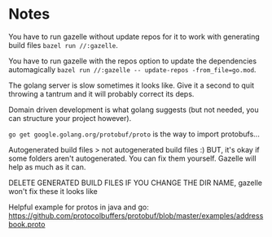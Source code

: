 # Notes

You have to run gazelle without update repos for it to work with generating build files `bazel run //:gazelle`.

You have to run gazelle with the repos option to update the dependencies automagically `bazel run //:gazelle -- update-repos -from_file=go.mod`.

The golang server is slow sometimes it looks like. Give it a second to quit throwing a tantrum and it will probably correct its deps.

Domain driven development is what golang suggests (but not needed, you can structure your project however).

`go get google.golang.org/protobuf/proto` is the way to import protobufs...

Autogenerated build files > not autogenerated build files :) BUT, it's okay if some folders aren't autogenerated. You can fix them yourself. Gazelle will help as much as it can.

DELETE GENERATED BUILD FILES IF YOU CHANGE THE DIR NAME, gazelle won't fix these it looks like

Helpful example for protos in java and go: https://github.com/protocolbuffers/protobuf/blob/master/examples/addressbook.proto
